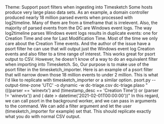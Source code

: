 Theme: Support psort filters when ingesting into Timesketch
Some hosts produce very large plaso data sets. As an example, a domain controller produced nearly 18 million parsed events when processed with log2timeline. Many of them are from a timeframe that is irrelevent. Also, the majority of parsed events from the DC are Windows event logs. The way log2timeline parses Windows event logs results in duplicate events: one for Creation Time and one for Last Modification Time. Most of the time we only care about the Creation Time events. And the author of the issue have a psort filter he can use that will output just the Windows event log Creation events and also filter to a time range of interest. This works great for psort output to CSV. 
However, he doesn't know of a way to do an equivalent filter when importing into Timesketch. So, Our purpose is to make use of the psort filter in the timesketch_importer.
Here is an example of a psort filter that will narrow down those 18 million events to under 2 million. This is what I'd like to replicate with timesketch_importer or a similar option.
psort.py --output-time-zone 'UTC' -o dynamic -w dc-triage.csv dc-triage.plaso "(((parser == 'winevtx') and (timestamp_desc == 'Creation Time')) or (parser != 'winevtx')) and ( date > datetime('2021-02-01T00:00:00'))"
In this regard, we can call psort in the background worker, and we can pass in arguments to the command. We can add a filter argument and let the user (timesketch_importer for example) set that. This should replicate exactly what you do with normal CSV output.
